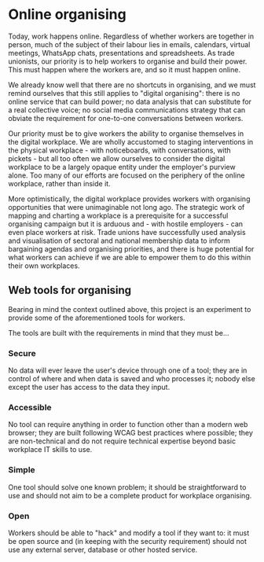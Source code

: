 # Online organising

Today, work happens online. Regardless of whether workers are together in person, much of the subject of their labour lies in emails, calendars, virtual meetings, WhatsApp chats, presentations and spreadsheets. As trade unionists, our priority is to help workers to organise and build their power. This must happen where the workers are, and so it must happen online.

We already know well that there are no shortcuts in organising, and we must remind ourselves that this still applies to "digital organising": there is no online service that can build power; no data analysis that can substitute for a real collective voice; no social media communications strategy that can obviate the requirement for one-to-one conversations between workers. 

Our priority must be to give workers the ability to organise themselves in the digital workplace. We are wholly accustomed to staging interventions in the physical workplace - with noticeboards, with conversations, with pickets - but all too often we allow ourselves to consider the digital workplace to be a largely opaque entity under the employer's purview alone. Too many of our efforts are focused on the periphery of the online workplace, rather than inside it.

More optimistically, the digital workplace provides workers with organising opportunities that were unimaginable not long ago. The strategic work of mapping and charting a workplace is a prerequisite for a successful organising campaign but it is arduous and - with hostile employers - can even place workers at risk. Trade unions have successfully used analysis and visualisation of sectoral and national membership data to inform bargaining agendas and organising priorities, and there is huge potential for what workers can achieve if we are able to empower them to do this within their own workplaces.

## Web tools for organising

Bearing in mind the context outlined above, this project is an experiment to provide some of the aforementioned tools for workers. 

The tools are built with the requirements in mind that they must be...

### Secure

No data will ever leave the user's device through one of a tool; they are in control of where and when data is saved and who processes it; nobody else except the user has access to the data they input.

### Accessible

No tool can require anything in order to function other than a modern web browser; they are built following WCAG best practices where possible; they are non-technical and do not require technical expertise beyond basic workplace IT skills to use.

### Simple

One tool should solve one known problem; it should be straightforward to use and should not aim to be a complete product for workplace organising.

### Open

Workers should be able to "hack" and modify a tool if they want to: it must be open source and (in keeping with the security requirement) should not use any external server, database or other hosted service.


